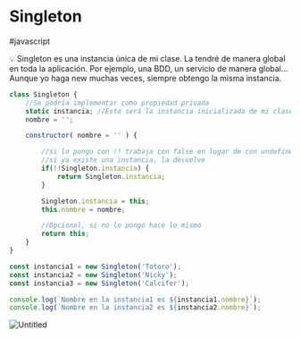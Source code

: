 # Singleton
#javascript
<aside>
💡 Singleton es una instancia única de mi clase. La tendré de manera global en toda la aplicación. Por ejemplo, una BDD, un servicio de manera global…
Aunque yo haga new muchas veces, siempre obtengo la misma instancia.

</aside>

```jsx
class Singleton {
    //Se podría implementar como propiedad privada
    static instancia; //Esta será la instancia inicializada de mi clase
    nombre = '';

    constructor( nombre = '' ) {

        //si lo pongo con !! trabaja con false en lugar de con undefined
        //si ya existe una instancia, la devuelve
        if(!!Singleton.instancia) {
            return Singleton.instancia;
        }

        Singleton.instancia = this;
        this.nombre = nombre;

        //Opcional, si no lo pongo hace lo mismo
        return this;
    }
}

const instancia1 = new Singleton('Totoro');
const instancia2 = new Singleton('Nicky');
const instancia3 = new Singleton('Calcifer');

console.log(`Nombre en la instancia1 es ${instancia1.nombre}`);
console.log(`Nombre en la instancia2 es ${instancia2.nombre}`);
```

![Untitled](00%20🌎%20DWEC%202022-2023/03%20UD5%20POO/Anexos/Singleton%20cfec002eca65465dad4aa136b34abf57/Untitled.png)